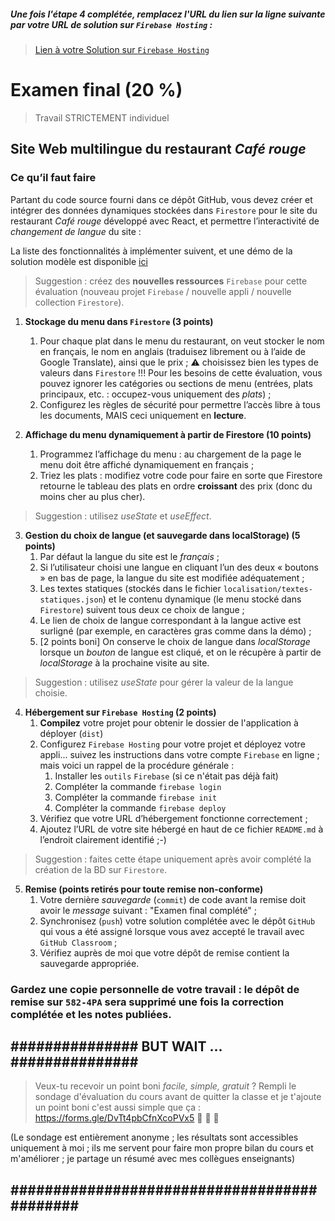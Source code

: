 ##### Une fois l'étape 4 complétée, remplacez l'URL du lien sur la ligne suivante par votre URL de solution sur `Firebase Hosting` : 
>[Lien à votre Solution sur `Firebase Hosting`](https://en.wikipedia.org/wiki/LOLCODE)

# Examen final (20 %)
>Travail STRICTEMENT individuel

## Site Web multilingue du restaurant *Café rouge*

### Ce qu’il faut faire
Partant du code source fourni dans ce dépôt GitHub, vous devez créer et intégrer des données dynamiques stockées dans `Firestore` pour le site du restaurant *Café rouge* développé avec React, et permettre l’interactivité de *changement de langue* du site :

La liste des fonctionnalités à implémenter suivent, et une démo de la solution modèle est disponible [ici](https://h24-ef-caferouge.web.app/)

>Suggestion : créez des **nouvelles ressources** `Firebase` pour cette évaluation (nouveau projet `Firebase` / nouvelle appli / nouvelle collection `Firestore`).

1. **Stockage du menu dans `Firestore` (3 points)**
    1. Pour chaque plat dans le menu du restaurant, on veut stocker le nom en français, le nom en anglais (traduisez librement ou à l’aide de Google Translate), ainsi que le prix ; :warning: choisissez bien les types de valeurs dans `Firestore` !!! Pour les besoins de cette évaluation, vous pouvez ignorer les catégories ou sections de menu (entrées, plats principaux, etc. : occupez-vous uniquement des *plats*) ;
    2. Configurez les règles de sécurité pour permettre l’accès libre à tous les documents, MAIS ceci uniquement en **lecture**.

2. **Affichage du menu dynamiquement à partir de Firestore (10 points)**
    1. Programmez l’affichage du menu : au chargement de la page le menu doit être affiché dynamiquement en français ; 
    2. Triez les plats : modifiez votre code pour faire en sorte que Firestore retourne le tableau des plats en ordre **croissant** des prix (donc du moins cher au plus cher). 

>Suggestion : utilisez *useState* et *useEffect*.

3. **Gestion du choix de langue (et sauvegarde dans localStorage) (5 points)**
    1. Par défaut la langue du site est le *français* ;
    2. Si l’utilisateur choisi une langue en cliquant l’un des deux « boutons » en bas de page, la langue du site est modifiée adéquatement ;
    3. Les textes statiques (stockés dans le fichier `localisation/textes-statiques.json`) et le contenu dynamique (le menu stocké dans `Firestore`) suivent tous deux ce choix de langue ;
    4. Le lien de choix de langue correspondant à la langue active est surligné (par exemple, en caractères gras comme dans la démo) ; 
    5. [2 points boni] On conserve le choix de langue dans *localStorage* lorsque un *bouton* de langue est cliqué, et on le récupère à partir de *localStorage* à la prochaine visite au site.

>Suggestion : utilisez *useState* pour gérer la valeur de la langue choisie.

4. **Hébergement sur `Firebase Hosting` (2 points)**
    1. **Compilez** votre projet pour obtenir le dossier de l'application à déployer (`dist`) 
    1. Configurez `Firebase Hosting` pour votre projet et déployez votre appli... suivez les instructions dans votre compte `Firebase` en ligne ; mais voici un rappel de la procédure générale :
        1. Installer les `outils` `Firebase` (si ce n'était pas déjà fait)
        1. Compléter la commande `firebase login`
        1. Compléter la commande `firebase init` 
        1. Compléter la commande `firebase deploy`
    1. Vérifiez que votre URL d’hébergement fonctionne correctement ;
    1. Ajoutez l’URL de votre site hébergé en haut de ce fichier `README.md` à l’endroit clairement identifié ;-)

>Suggestion : faites cette étape uniquement après avoir complété la création de la BD sur `Firestore`.

5. **Remise (points retirés pour toute remise non-conforme)**
    1. Votre dernière *sauvegarde* (`commit`) de code avant la remise doit avoir le *message* suivant : "Examen final complété" ;
    2. Synchronisez (`push`) votre solution complétée avec le dépôt `GitHub` qui vous a été assigné lorsque vous avez accepté le travail avec `GitHub Classroom` ;
    3. Vérifiez auprès de moi que votre dépôt de remise contient la sauvegarde appropriée.

### Gardez une copie personnelle de votre travail : le dépôt de remise sur `582-4PA` sera supprimé une fois la correction complétée et les notes publiées.

## ############### BUT WAIT ... ############### ##
>Veux-tu recevoir un point boni *facile, simple, gratuit* ? Rempli le sondage d'évaluation du cours avant de quitter la classe et je t'ajoute un point boni c'est aussi simple que ça : https://forms.gle/DvTt4pbCfnXcoPVx5  🙏 💝 🙏

(Le sondage est entièrement anonyme ; les résultats sont accessibles uniquement à moi ; ils me servent pour faire mon propre bilan du cours et m'améliorer ; je partage un résumé avec mes collègues enseignants)
## ############################################ ##
